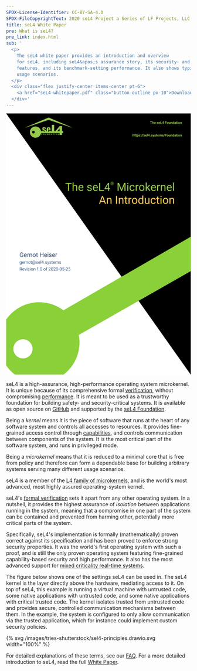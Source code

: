 ```yaml
---
SPDX-License-Identifier: CC-BY-SA-4.0
SPDX-FileCopyrightText: 2020 seL4 Project a Series of LF Projects, LLC.
title: seL4 White Paper
pre: What is seL4?
pre_link: index.html
sub: '
  <p>
    The seL4 white paper provides an introduction and overview
    for seL4, including seL4&apos;s assurance story, its security- and safety
    features, and its benchmark-setting performance. It also shows typical
    usage scenarios.
  </p>
  <div class="flex justify-center items-center pt-6">
    <a href="seL4-whitepaper.pdf" class="button-outline px-10">Download White Paper</a>
  </div>'
---
```


<div class="mx-10 mb-6 float-left w-1/3">
  <a href="seL4-whitepaper.pdf">
  <img src="whitepaper.svg" alt="seL4 white paper" />
  </a>
</div>

seL4 is a high-assurance, high-performance operating system microkernel. It is
unique because of its comprehensive formal [verification](../Verification/),
without compromising [performance](Performance/). It is meant to be used as a
trustworthy foundation for building safety- and security-critical systems. It is
available as open source on [GitHub](https://github.com/seL4/) and supported by
the [seL4 Foundation](../Foundation/).

Being a *kernel* means it is the piece of software that runs at the
heart of any software system and controls all accesses to resources. It
provides fine-grained access control through
[capabilities](https://en.wikipedia.org/wiki/Capability-based_security),
and controls communication between components of the system. It is the
most critical part of the software system, and runs in privileged mode.

Being a *microkernel* means that it is reduced to a minimal core that is
free from policy and therefore can form a dependable base for building
arbitrary systems serving many different usage scenarios.

seL4 is a member of the [L4 family of
microkernels](https://en.wikipedia.org/wiki/L4_microkernel_family "L4 microkernel family on wikipedia"),
and is the world's most advanced, most highly assured operating-system
kernel.

seL4's [formal verification](../Verification/) sets it apart from any other
operating system. In a nutshell, it provides the highest assurance of
*isolation* between applications running in the system, meaning that a
compromise in one part of the system can be contained and prevented from harming
other, potentially more critical parts of the system.

Specifically, seL4's implementation is formally (mathematically) proven correct
against its specification and has been proved to enforce strong security
properties. It was the world's first operating system with such a proof, and is
still the only proven operating system featuring fine-grained capability-based
security and high performance. It also has the most advanced support for [mixed
criticality real-time systems](https://en.wikipedia.org/wiki/Mixed_criticality).

The figure below shows one of the settings seL4 can be used in. The seL4 kernel
is the layer directly above the hardware, mediating access to it. On top of
seL4, this example is running a virtual machine with untrusted code, some native
applications with untrusted code, and some native applications with critical
trusted code. The kernel isolates trusted from untrusted code and provides
secure, controlled communication mechanisms between them. In the example, the
system is configured to only allow communication via the trusted application,
which for instance could implement custom security policies.

<div class="w-4/5 my-6 mx-auto h-80">
{% svg /images/tries-shutterstock/sel4-principles.drawio.svg width="100%" %}
</div>

For detailed explanations of these terms, see our [FAQ](FAQ.html). For a more
detailed introduction to seL4, read the full [White Paper](seL4-whitepaper.pdf).
